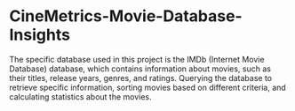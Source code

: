 # CineMetrics-Movie-Database-Insights
The specific database used in this project is the IMDb (Internet Movie Database) database, which contains information about movies, such as their titles, release years, genres, and ratings. Querying the database to retrieve specific information, sorting movies based on different criteria, and calculating statistics about the movies.
